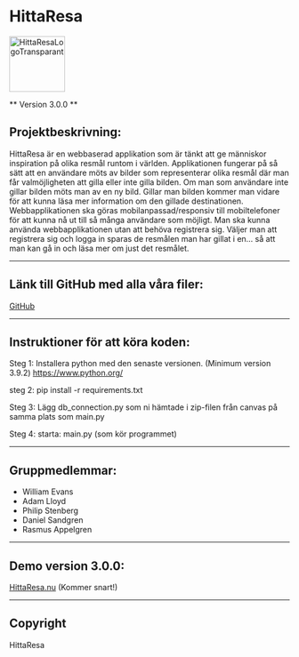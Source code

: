 # HittaResa

<img width="100" alt="HittaResaLogoTransparant" src="https://user-images.githubusercontent.com/69593731/114869431-411f8600-9df7-11eb-8730-e53df3652807.png">

** Version 3.0.0 **

## Projektbeskrivning:

HittaResa är en webbaserad applikation som är tänkt att ge människor inspiration på olika resmål runtom i världen. Applikationen fungerar på så sätt att en användare möts av bilder som representerar olika resmål där man får valmöjligheten att gilla eller inte gilla bilden. Om man som användare inte gillar bilden möts man av en ny bild. Gillar man bilden kommer man vidare för att kunna läsa mer information om den gillade destinationen. Webbapplikationen ska göras mobilanpassad/responsiv till mobiltelefoner för att kunna nå ut till så många användare som möjligt. Man ska kunna använda webbapplikationen utan att behöva registrera sig. Väljer man att registrera sig och logga in sparas de resmålen man har gillat i en… så att man kan gå in och läsa mer om just det resmålet.


---
## Länk till GitHub med alla våra filer:

[GitHub](https://github.com/williamevans98/HittaResa)

---
## Instruktioner för att köra koden:

Steg 1:
Installera python med den senaste versionen.
(Minimum version 3.9.2)
https://www.python.org/

steg 2:
pip install -r requirements.txt

Steg 3:
Lägg db_connection.py som ni hämtade i zip-filen från canvas på samma plats som main.py

Steg 4:
starta: main.py (som kör programmet)

---
## Gruppmedlemmar:

- William Evans 
- Adam Lloyd
- Philip Stenberg
- Daniel Sandgren
- Rasmus Appelgren

---
## Demo version 3.0.0:
[HittaResa.nu](hittaresa.nu) (Kommer snart!)

---
## Copyright

HittaResa
